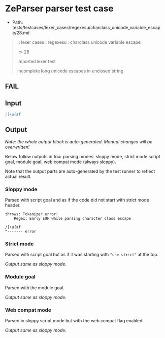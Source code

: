 # ZeParser parser test case

- Path: tests/testcases/lexer_cases/regexesu/charclass_unicode_variable_escape/28.md

> :: lexer cases : regexesu : charclass unicode variable escape
>
> ::> 28
>
> Imported lexer test
>
> incomplete long unicode escapes in unclosed string

## FAIL

## Input

`````js
/[\u{af
`````

## Output

_Note: the whole output block is auto-generated. Manual changes will be overwritten!_

Below follow outputs in four parsing modes: sloppy mode, strict mode script goal, module goal, web compat mode (always sloppy).

Note that the output parts are auto-generated by the test runner to reflect actual result.

### Sloppy mode

Parsed with script goal and as if the code did not start with strict mode header.

`````
throws: Tokenizer error!
    Regex: Early EOF while parsing character class escape

/[\u{af
^------- error
`````

### Strict mode

Parsed with script goal but as if it was starting with `"use strict"` at the top.

_Output same as sloppy mode._

### Module goal

Parsed with the module goal.

_Output same as sloppy mode._

### Web compat mode

Parsed in sloppy script mode but with the web compat flag enabled.

_Output same as sloppy mode._
